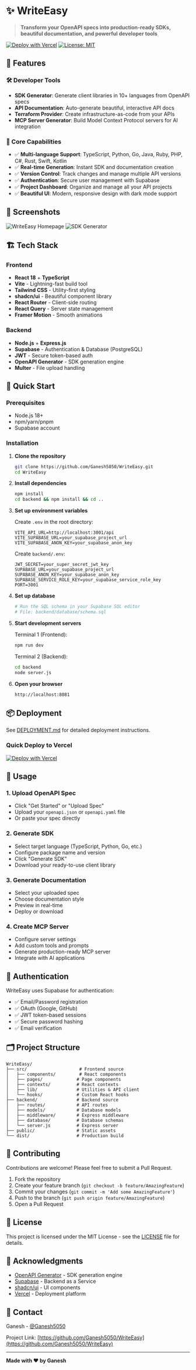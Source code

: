 # ✨ WriteEasy

> **Transform your OpenAPI specs into production-ready SDKs, beautiful documentation, and powerful developer tools**

[![Deploy with Vercel](https://vercel.com/button)](https://vercel.com/new/clone?repository-url=https://github.com/Ganesh5050/WriteEasy)
[![License: MIT](https://img.shields.io/badge/License-MIT-blue.svg)](https://opensource.org/licenses/MIT)

## 🚀 Features

### 🛠️ Developer Tools
- **SDK Generator**: Generate client libraries in 10+ languages from OpenAPI specs
- **API Documentation**: Auto-generate beautiful, interactive API docs
- **Terraform Provider**: Create infrastructure-as-code from your APIs
- **MCP Server Generator**: Build Model Context Protocol servers for AI integration

### 🎯 Core Capabilities
- ✅ **Multi-language Support**: TypeScript, Python, Go, Java, Ruby, PHP, C#, Rust, Swift, Kotlin
- ✅ **Real-time Generation**: Instant SDK and documentation creation
- ✅ **Version Control**: Track changes and manage multiple API versions
- ✅ **Authentication**: Secure user management with Supabase
- ✅ **Project Dashboard**: Organize and manage all your API projects
- ✅ **Beautiful UI**: Modern, responsive design with dark mode support

## 📸 Screenshots

![WriteEasy Homepage](public/images/screenshot-home.png)
![SDK Generator](public/images/screenshot-sdk.png)

## 🏗️ Tech Stack

### Frontend
- **React 18** + **TypeScript**
- **Vite** - Lightning-fast build tool
- **Tailwind CSS** - Utility-first styling
- **shadcn/ui** - Beautiful component library
- **React Router** - Client-side routing
- **React Query** - Server state management
- **Framer Motion** - Smooth animations

### Backend
- **Node.js** + **Express.js**
- **Supabase** - Authentication & Database (PostgreSQL)
- **JWT** - Secure token-based auth
- **OpenAPI Generator** - SDK generation engine
- **Multer** - File upload handling

## 🚀 Quick Start

### Prerequisites
- Node.js 18+ 
- npm/yarn/pnpm
- Supabase account

### Installation

1. **Clone the repository**
   ```bash
   git clone https://github.com/Ganesh5050/WriteEasy.git
   cd WriteEasy
   ```

2. **Install dependencies**
   ```bash
   npm install
   cd backend && npm install && cd ..
   ```

3. **Set up environment variables**

   Create `.env` in the root directory:
   ```env
   VITE_API_URL=http://localhost:3001/api
   VITE_SUPABASE_URL=your_supabase_project_url
   VITE_SUPABASE_ANON_KEY=your_supabase_anon_key
   ```

   Create `backend/.env`:
   ```env
   JWT_SECRET=your_super_secret_jwt_key
   SUPABASE_URL=your_supabase_project_url
   SUPABASE_ANON_KEY=your_supabase_anon_key
   SUPABASE_SERVICE_ROLE_KEY=your_supabase_service_role_key
   PORT=3001
   ```

4. **Set up database**
   ```bash
   # Run the SQL schema in your Supabase SQL editor
   # File: backend/database/schema.sql
   ```

5. **Start development servers**

   Terminal 1 (Frontend):
   ```bash
   npm run dev
   ```

   Terminal 2 (Backend):
   ```bash
   cd backend
   node server.js
   ```

6. **Open your browser**
   ```
   http://localhost:8081
   ```

## 📦 Deployment

See [DEPLOYMENT.md](DEPLOYMENT.md) for detailed deployment instructions.

### Quick Deploy to Vercel

[![Deploy with Vercel](https://vercel.com/button)](https://vercel.com/new/clone?repository-url=https://github.com/Ganesh5050/WriteEasy)

## 🎯 Usage

### 1. Upload OpenAPI Spec
- Click "Get Started" or "Upload Spec"
- Upload your `openapi.json` or `openapi.yaml` file
- Or paste your spec directly

### 2. Generate SDK
- Select target language (TypeScript, Python, Go, etc.)
- Configure package name and version
- Click "Generate SDK"
- Download your ready-to-use client library

### 3. Generate Documentation
- Select your uploaded spec
- Choose documentation style
- Preview in real-time
- Deploy or download

### 4. Create MCP Server
- Configure server settings
- Add custom tools and prompts
- Generate production-ready MCP server
- Integrate with AI applications

## 🔐 Authentication

WriteEasy uses Supabase for authentication:
- ✅ Email/Password registration
- ✅ OAuth (Google, GitHub)
- ✅ JWT token-based sessions
- ✅ Secure password hashing
- ✅ Email verification

## 🗂️ Project Structure

```
WriteEasy/
├── src/                    # Frontend source
│   ├── components/         # React components
│   ├── pages/             # Page components
│   ├── contexts/          # React contexts
│   ├── lib/               # Utilities & API client
│   └── hooks/             # Custom React hooks
├── backend/               # Backend source
│   ├── routes/            # API routes
│   ├── models/            # Database models
│   ├── middleware/        # Express middleware
│   ├── database/          # Database schemas
│   └── server.js          # Express server
├── public/                # Static assets
└── dist/                  # Production build
```

## 🤝 Contributing

Contributions are welcome! Please feel free to submit a Pull Request.

1. Fork the repository
2. Create your feature branch (`git checkout -b feature/AmazingFeature`)
3. Commit your changes (`git commit -m 'Add some AmazingFeature'`)
4. Push to the branch (`git push origin feature/AmazingFeature`)
5. Open a Pull Request

## 📝 License

This project is licensed under the MIT License - see the [LICENSE](LICENSE) file for details.

## 🙏 Acknowledgments

- [OpenAPI Generator](https://openapi-generator.tech/) - SDK generation engine
- [Supabase](https://supabase.com/) - Backend as a Service
- [shadcn/ui](https://ui.shadcn.com/) - UI components
- [Vercel](https://vercel.com/) - Deployment platform

## 📧 Contact

Ganesh - [@Ganesh5050](https://github.com/Ganesh5050)

Project Link: [https://github.com/Ganesh5050/WriteEasy](https://github.com/Ganesh5050/WriteEasy)

---

**Made with ❤️ by Ganesh**
